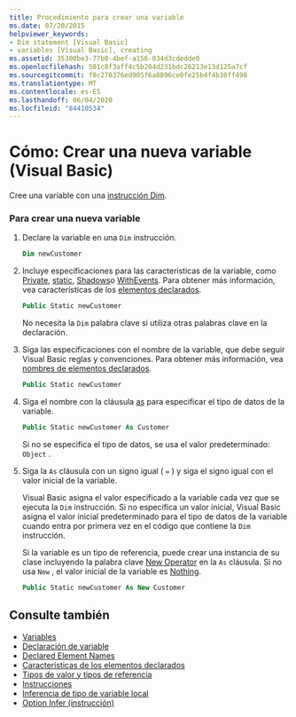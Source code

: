 ```yaml
---
title: Procedimiento para crear una variable
ms.date: 07/20/2015
helpviewer_keywords:
- Dim statement [Visual Basic]
- variables [Visual Basic], creating
ms.assetid: 35300be3-77b0-4bef-a156-034d3cdedde0
ms.openlocfilehash: 501c8f3aff4c5b204d231bdc26213e13d125a7cf
ms.sourcegitcommit: f8c270376ed905f6a8896ce0fe25b4f4b38ff498
ms.translationtype: MT
ms.contentlocale: es-ES
ms.lasthandoff: 06/04/2020
ms.locfileid: "84410534"
---
```

# <a name="how-to-create-a-new-variable-visual-basic"></a>Cómo: Crear una nueva variable (Visual Basic)

Cree una variable con una [instrucción Dim](../../../language-reference/statements/dim-statement.md).

### <a name="to-create-a-new-variable"></a>Para crear una nueva variable

1. Declare la variable en una `Dim` instrucción.

    ```vb
    Dim newCustomer
    ```

2. Incluye especificaciones para las características de la variable, como [Private](../../../language-reference/modifiers/private.md), [static](../../../language-reference/modifiers/static.md), [Shadows](../../../language-reference/modifiers/shadows.md)o [WithEvents](../../../language-reference/modifiers/withevents.md). Para obtener más información, vea características de los [elementos declarados](../declared-elements/declared-element-characteristics.md).

    ```vb
    Public Static newCustomer
    ```

    No necesita la `Dim` palabra clave si utiliza otras palabras clave en la declaración.

3. Siga las especificaciones con el nombre de la variable, que debe seguir Visual Basic reglas y convenciones. Para obtener más información, vea [nombres de elementos declarados](../declared-elements/declared-element-names.md).

    ```vb
    Public Static newCustomer
    ```

4. Siga el nombre con la cláusula [as](../../../language-reference/statements/as-clause.md) para especificar el tipo de datos de la variable.

    ```vb
    Public Static newCustomer As Customer
    ```

    Si no se especifica el tipo de datos, se usa el valor predeterminado: `Object` .

5. Siga la `As` cláusula con un signo igual ( `=` ) y siga el signo igual con el valor inicial de la variable.

    Visual Basic asigna el valor especificado a la variable cada vez que se ejecuta la `Dim` instrucción. Si no especifica un valor inicial, Visual Basic asigna el valor inicial predeterminado para el tipo de datos de la variable cuando entra por primera vez en el código que contiene la `Dim` instrucción.

    Si la variable es un tipo de referencia, puede crear una instancia de su clase incluyendo la palabra clave [New Operator](../../../language-reference/operators/new-operator.md) en la `As` cláusula. Si no usa `New` , el valor inicial de la variable es [Nothing](../../../language-reference/nothing.md).

    ```vb
    Public Static newCustomer As New Customer
    ```

## <a name="see-also"></a>Consulte también

- [Variables](index.md)
- [Declaración de variable](variable-declaration.md)
- [Declared Element Names](../declared-elements/declared-element-names.md)
- [Características de los elementos declarados](../declared-elements/declared-element-characteristics.md)
- [Tipos de valor y tipos de referencia](../data-types/value-types-and-reference-types.md)
- [Instrucciones](../../../language-reference/statements/index.md)
- [Inferencia de tipo de variable local](local-type-inference.md)
- [Option Infer (instrucción)](../../../language-reference/statements/option-infer-statement.md)
